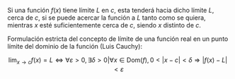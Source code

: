 
Si una función $f(x)$ tiene límite $L$ en $c$, esta tenderá hacia dicho límite $L$, cerca de $c$, si se puede acercar la función a $L$ tanto como se quiera, mientras $x$ esté suficientemente cerca de $c$, siendo $x$ distinto de $c$.

Formulación estricta del concepto de límite de una función real en un punto límite del dominio de la función (Luis Cauchy):

$$
	\lim_{x \to c} {f(x)} = L \Leftrightarrow \forall \varepsilon > 0, \exists \delta > 0 \big | \forall x \in \text{Dom}(f), 0 < | x - c | < \delta \Rightarrow | f(x) - L | < \varepsilon
$$ 